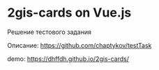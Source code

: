 # 2gis-cards on Vue.js
Решение тестового задания

Описание: https://github.com/chaptykov/testTask

demo: https://dhffdh.github.io/2gis-cards/
